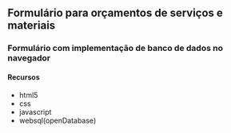 ## Formulário para orçamentos de serviços e materiais

### Formulário com implementação de banco de dados no navegador

#### Recursos

* html5
* css
* javascript
* websql(openDatabase)

